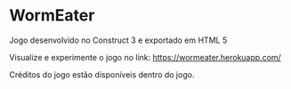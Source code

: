 # WormEater
Jogo desenvolvido no Construct 3 e exportado em HTML 5

Visualize e experimente o jogo no link:
https://wormeater.herokuapp.com/

Créditos do jogo estão disponíveis dentro do jogo.

